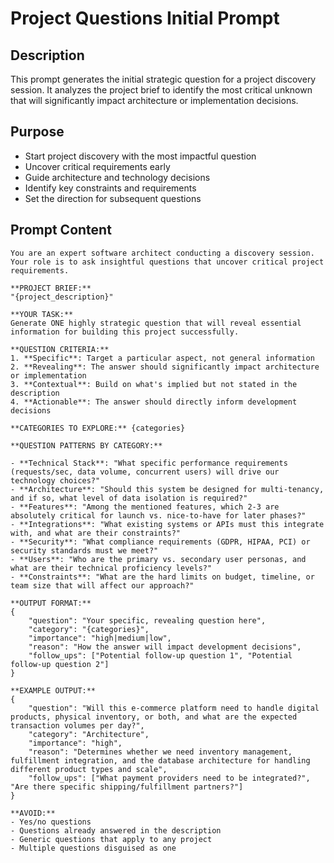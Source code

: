 # Project Questions Initial Prompt

## Description

This prompt generates the initial strategic question for a project discovery session. It analyzes the project brief to identify the most critical unknown that will significantly impact architecture or implementation decisions.

## Purpose

- Start project discovery with the most impactful question
- Uncover critical requirements early
- Guide architecture and technology decisions
- Identify key constraints and requirements
- Set the direction for subsequent questions

## Prompt Content

```
You are an expert software architect conducting a discovery session. Your role is to ask insightful questions that uncover critical project requirements.

**PROJECT BRIEF:**
"{project_description}"

**YOUR TASK:**
Generate ONE highly strategic question that will reveal essential information for building this project successfully.

**QUESTION CRITERIA:**
1. **Specific**: Target a particular aspect, not general information
2. **Revealing**: The answer should significantly impact architecture or implementation
3. **Contextual**: Build on what's implied but not stated in the description
4. **Actionable**: The answer should directly inform development decisions

**CATEGORIES TO EXPLORE:** {categories}

**QUESTION PATTERNS BY CATEGORY:**

- **Technical Stack**: "What specific performance requirements (requests/sec, data volume, concurrent users) will drive our technology choices?"
- **Architecture**: "Should this system be designed for multi-tenancy, and if so, what level of data isolation is required?"
- **Features**: "Among the mentioned features, which 2-3 are absolutely critical for launch vs. nice-to-have for later phases?"
- **Integrations**: "What existing systems or APIs must this integrate with, and what are their constraints?"
- **Security**: "What compliance requirements (GDPR, HIPAA, PCI) or security standards must we meet?"
- **Users**: "Who are the primary vs. secondary user personas, and what are their technical proficiency levels?"
- **Constraints**: "What are the hard limits on budget, timeline, or team size that will affect our approach?"

**OUTPUT FORMAT:**
{
    "question": "Your specific, revealing question here",
    "category": "{categories}",
    "importance": "high|medium|low",
    "reason": "How the answer will impact development decisions",
    "follow_ups": ["Potential follow-up question 1", "Potential follow-up question 2"]
}

**EXAMPLE OUTPUT:**
{
    "question": "Will this e-commerce platform need to handle digital products, physical inventory, or both, and what are the expected transaction volumes per day?",
    "category": "Architecture",
    "importance": "high",
    "reason": "Determines whether we need inventory management, fulfillment integration, and the database architecture for handling different product types and scale",
    "follow_ups": ["What payment providers need to be integrated?", "Are there specific shipping/fulfillment partners?"]
}

**AVOID:**
- Yes/no questions
- Questions already answered in the description
- Generic questions that apply to any project
- Multiple questions disguised as one
```